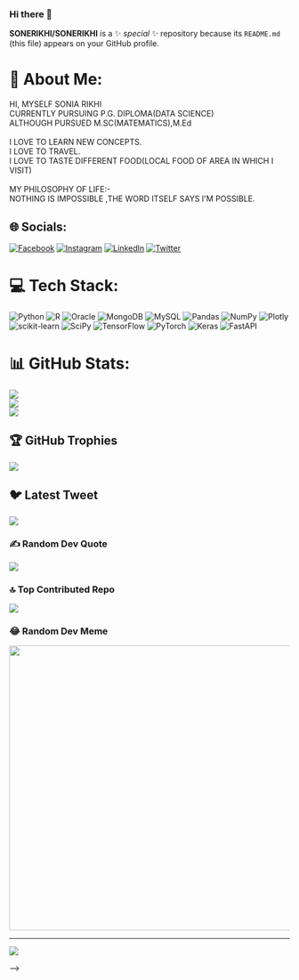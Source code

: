 ### Hi there 👋

**SONERIKHI/SONERIKHI** is a ✨ _special_ ✨ repository because its `README.md` (this file) appears on your GitHub profile.

# 💫 About Me:
HI, MYSELF SONIA RIKHI<br>CURRENTLY PURSUING P.G. DIPLOMA(DATA SCIENCE)<br>ALTHOUGH PURSUED M.SC(MATEMATICS),M.Ed<br><br>I LOVE TO LEARN NEW CONCEPTS.<br>I LOVE TO TRAVEL.<br>I LOVE TO TASTE DIFFERENT FOOD(LOCAL FOOD OF AREA IN WHICH I VISIT)<br><br>MY PHILOSOPHY OF LIFE:-<br>NOTHING IS IMPOSSIBLE ,THE WORD ITSELF SAYS I'M POSSIBLE.


## 🌐 Socials:
[![Facebook](https://img.shields.io/badge/Facebook-%231877F2.svg?logo=Facebook&logoColor=white)](https://www.facebook.com/sonia.rikhi.1) [![Instagram](https://img.shields.io/badge/Instagram-%23E4405F.svg?logo=Instagram&logoColor=white)](https://www.instagram.com/sone_rikhi/) [![LinkedIn](https://img.shields.io/badge/LinkedIn-%230077B5.svg?logo=linkedin&logoColor=white)](https://www.linkedin.com/in/sonia-rikhi-783197188/) [![Twitter](https://img.shields.io/badge/Twitter-%231DA1F2.svg?logo=Twitter&logoColor=white)](https://twitter.com/@RIKHISONIA) 

# 💻 Tech Stack:
![Python](https://img.shields.io/badge/python-3670A0?style=for-the-badge&logo=python&logoColor=ffdd54) ![R](https://img.shields.io/badge/r-%23276DC3.svg?style=for-the-badge&logo=r&logoColor=white) ![Oracle](https://img.shields.io/badge/Oracle-F80000?style=for-the-badge&logo=oracle&logoColor=white) ![MongoDB](https://img.shields.io/badge/MongoDB-%234ea94b.svg?style=for-the-badge&logo=mongodb&logoColor=white) ![MySQL](https://img.shields.io/badge/mysql-%2300f.svg?style=for-the-badge&logo=mysql&logoColor=white) ![Pandas](https://img.shields.io/badge/pandas-%23150458.svg?style=for-the-badge&logo=pandas&logoColor=white) ![NumPy](https://img.shields.io/badge/numpy-%23013243.svg?style=for-the-badge&logo=numpy&logoColor=white) ![Plotly](https://img.shields.io/badge/Plotly-%233F4F75.svg?style=for-the-badge&logo=plotly&logoColor=white) ![scikit-learn](https://img.shields.io/badge/scikit--learn-%23F7931E.svg?style=for-the-badge&logo=scikit-learn&logoColor=white) ![SciPy](https://img.shields.io/badge/SciPy-%230C55A5.svg?style=for-the-badge&logo=scipy&logoColor=%white) ![TensorFlow](https://img.shields.io/badge/TensorFlow-%23FF6F00.svg?style=for-the-badge&logo=TensorFlow&logoColor=white) ![PyTorch](https://img.shields.io/badge/PyTorch-%23EE4C2C.svg?style=for-the-badge&logo=PyTorch&logoColor=white) ![Keras](https://img.shields.io/badge/Keras-%23D00000.svg?style=for-the-badge&logo=Keras&logoColor=white) ![FastAPI](https://img.shields.io/badge/FastAPI-005571?style=for-the-badge&logo=fastapi)
# 📊 GitHub Stats:
![](https://github-readme-stats.vercel.app/api?username=SONERIKHI&theme=dark&hide_border=false&include_all_commits=false&count_private=false)<br/>
![](https://github-readme-streak-stats.herokuapp.com/?user=SONERIKHI&theme=dark&hide_border=false)<br/>
![](https://github-readme-stats.vercel.app/api/top-langs/?username=SONERIKHI&theme=dark&hide_border=false&include_all_commits=false&count_private=false&layout=compact)

## 🏆 GitHub Trophies
![](https://github-profile-trophy.vercel.app/?username=SONERIKHI&theme=radical&no-frame=false&no-bg=true&margin-w=4)

## 🐦 Latest Tweet
[![](https://gtce.itsvg.in/api?username=@RIKHISONIA)](https://github.com/VishwaGauravIn/github-twitter-card-embed)

### ✍️ Random Dev Quote
![](https://quotes-github-readme.vercel.app/api?type=horizontal&theme=radical)

### 🔝 Top Contributed Repo
![](https://github-contributor-stats.vercel.app/api?username=SONERIKHI&limit=5&theme=dark&combine_all_yearly_contributions=true)

### 😂 Random Dev Meme
<img src="https://rm.up.railway.app/" width="512px"/>

---
[![](https://visitcount.itsvg.in/api?id=SONERIKHI&icon=0&color=0)](https://visitcount.itsvg.in)

<!-- Proudly created with GPRM ( https://gprm.itsvg.in ) -->
-->
